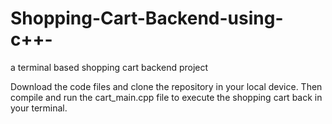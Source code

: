 # Shopping-Cart-Backend-using-c++-
a terminal based shopping cart backend project

Download the code files and clone the repository in your local device. Then compile and run the cart_main.cpp file to execute the shopping cart back in your terminal.
